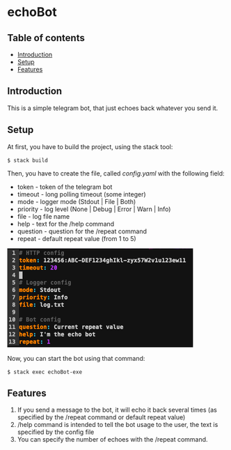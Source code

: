# echoBot

## Table of contents
* [Introduction](#Introduction)
* [Setup](#setup)
* [Features](#features)

## Introduction
This is a simple telegram bot, that just echoes back whatever you send it.

## Setup
At first, you have to build the project, using the stack tool:
```
$ stack build
```
Then, you have to create the file, called *config.yaml* with the following field:
- token - token of the telegram bot
- timeout - long polling timeout (some integer)
- mode - logger mode (Stdout | File | Both)
- priority - log level (None | Debug | Error | Warn | Info)
- file - log file name
- help - text for the /help command
- question - question for the /repeat command
- repeat - default repeat value (from 1 to 5)

![example](./example.png "example")

Now, you can start the bot using that command:
```
$ stack exec echoBot-exe
```

## Features
1. If you send a message to the bot, it will echo it back several times (as specified by the /repeat command or default repeat value)
2. /help command is intended to tell the bot usage to the user, the text is specified by the config file
3. You can specify the number of echoes with the /repeat command.
